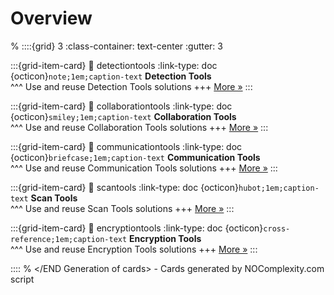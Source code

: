 # Overview 
% <Start Generation of cards>
::::{grid} 3
:class-container: text-center
:gutter: 3 

:::{grid-item-card}
:link: detectiontools
:link-type: doc
{octicon}`note;1em;caption-text` **Detection Tools**        
^^^
Use and reuse Detection Tools solutions
+++
[More »](detectiontools)
:::

:::{grid-item-card}
:link: collaborationtools
:link-type: doc
{octicon}`smiley;1em;caption-text` **Collaboration Tools**        
^^^
Use and reuse Collaboration Tools solutions
+++
[More »](collaborationtools)
:::

:::{grid-item-card}
:link: communicationtools
:link-type: doc
{octicon}`briefcase;1em;caption-text` **Communication Tools**        
^^^
Use and reuse Communication Tools solutions
+++
[More »](communicationtools)
:::

:::{grid-item-card}
:link: scantools
:link-type: doc
{octicon}`hubot;1em;caption-text` **Scan Tools**        
^^^
Use and reuse Scan Tools solutions
+++
[More »](scantools)
:::

:::{grid-item-card}
:link: encryptiontools
:link-type: doc
{octicon}`cross-reference;1em;caption-text` **Encryption Tools**        
^^^
Use and reuse Encryption Tools solutions
+++
[More »](encryptiontools)
:::

::::
% </END Generation of cards> - Cards generated by NOComplexity.com script
